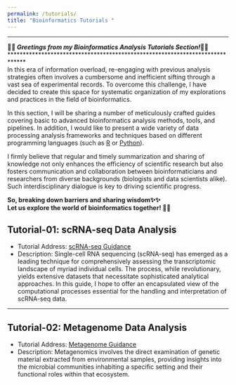 ```yaml
---
permalink: /tutorials/
title: "Bioinformatics Tutorials "
---
```


*****************************************************************************
**🎉🎉 *Greetings from my Bioinformatics Analysis Tutorials Section!*🎉🎉**
*****************************************************************************<br/> 
In this era of information overload, re-engaging with previous analysis strategies often involves a cumbersome and inefficient sifting through a vast sea of experimental records. To overcome this challenge, I have decided to create this space for systematic organization of my explorations and practices in the field of bioinformatics.

In this section, I will be sharing a number of meticulously crafted guides covering basic to advanced bioinformatics analysis methods, tools, and pipelines. In addition, I would like to present a wide variety of data processing analysis frameworks and techniques based on different programming languages (such as [R](https://www.r-project.org/) or [Python](https://www.python.org/)).

I firmly believe that regular and timely summarization and sharing of knowledge not only enhances the efficiency of scientific research but also fosters communication and collaboration between bioinformaticians and researchers from diverse backgrounds (biologists and data scientists alike). Such interdisciplinary dialogue is key to driving scientific progress.

**So, breaking down barriers and sharing wisdom✨✨ <br/>Let us explore the world of bioinformatics together! 🌴🌴**

## Tutorial-01: scRNA-seq Data Analysis
- Tutorial Address: [scRNA-seq Guidance](../tutorials/scRNA-seq/README.md)
- Description: Single-cell RNA sequencing (scRNA-seq) has emerged as a leading technique for comprehensively assessing the transcriptomic landscape of myriad individual cells. The process, while revolutionary, yields extensive datasets that necessitate sophisticated analytical approaches. In this guide, I hope to offer an encapsulated view of the computational processes essential for the handling and interpretation of scRNA-seq data.
---

## Tutorial-02: Metagenome Data Analysis
- Tutorial Address: [Metagenome Guidance](../tutorials/metagenome/README.md)
- Description: Metagenomics involves the direct examination of genetic material extracted from environmental samples, providing insights into the microbial communities inhabiting a specific setting and their functional roles within that ecosystem.


